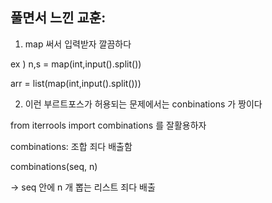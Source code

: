 ## 풀면서 느낀 교훈:

1. map 써서 입력받자 깔끔하다

ex ) n,s = map(int,input().split())

arr = list(map(int,input().split()))



2. 이런 부르트포스가 허용되는 문제에서는 conbinations 가 짱이다

from iterrools import combinations 를 잘활용하자

combinations: 조합 죄다 배출함

combinations(seq, n)

-> seq 안에 n 개 뽑는 리스트 죄다 배출